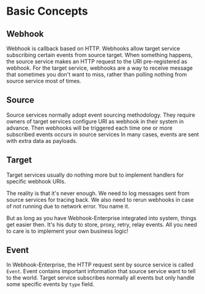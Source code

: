 # Basic Concepts

## Webhook

Webhook is callback based on HTTP. Webhooks allow target service
subscribing certain events from source target.  When something
happens, the source service makes an HTTP request to the URI
pre-registered as webhook. For the target service, webhooks are
a way to receive message that sometimes you don't want to miss,
rather than polling nothing from source service most of times.

## Source

Source services normally adopt event sourcing methodology. They
require owners of target services configure URI as webhook in
their system in advance. Then webhooks will be triggered each time
one or more subscribed events occurs in source services
In many cases, events are sent with extra data as payloads.

## Target

Target services usually do nothing more but to implement handlers
for specific webhook URIs.

The reality is that it's never enough. We need to log messages sent
from source services for tracing back. We also need to rerun webhooks
in case of not running due to network error.  You name it.

But as long as you have Webhook-Enterprise integrated into system,
things get easier then. It's his duty to store, proxy,
retry, relay events. All you need to care is to implement your own
business logic!

## Event

In Webhook-Enterprise, the HTTP request sent by source service is
called `Event`. Event contains important information that source
service want to tell to the world. Target service subscribes normally
all events but only handle some specific events by `type` field.
